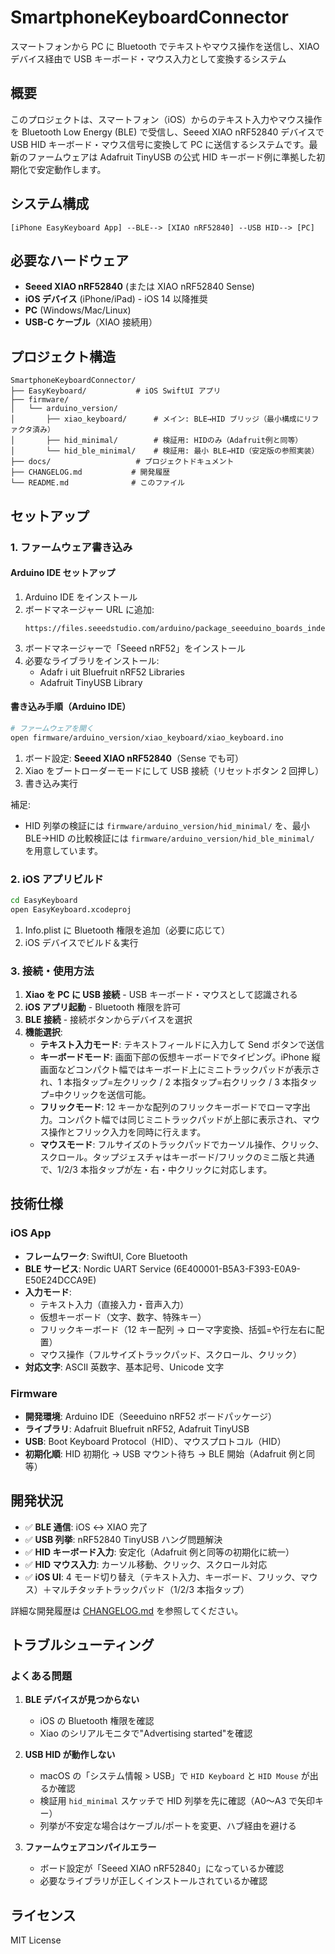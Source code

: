 # SmartphoneKeyboardConnector

スマートフォンから PC に Bluetooth でテキストやマウス操作を送信し、XIAO デバイス経由で USB キーボード・マウス入力として変換するシステム

## 概要

このプロジェクトは、スマートフォン（iOS）からのテキスト入力やマウス操作を Bluetooth Low Energy (BLE) で受信し、Seeed XIAO nRF52840 デバイスで USB HID キーボード・マウス信号に変換して PC に送信するシステムです。最新のファームウェアは Adafruit TinyUSB の公式 HID キーボード例に準拠した初期化で安定動作します。

## システム構成

```
[iPhone EasyKeyboard App] --BLE--> [XIAO nRF52840] --USB HID--> [PC]
```

## 必要なハードウェア

- **Seeed XIAO nRF52840** (または XIAO nRF52840 Sense)
- **iOS デバイス** (iPhone/iPad) - iOS 14 以降推奨
- **PC** (Windows/Mac/Linux)
- **USB-C ケーブル**（XIAO 接続用）

## プロジェクト構造

```
SmartphoneKeyboardConnector/
├── EasyKeyboard/           # iOS SwiftUI アプリ
├── firmware/
│   └── arduino_version/
│       ├── xiao_keyboard/      # メイン: BLE→HID ブリッジ（最小構成にリファクタ済み）
│       ├── hid_minimal/        # 検証用: HIDのみ（Adafruit例と同等）
│       └── hid_ble_minimal/    # 検証用: 最小 BLE→HID（安定版の参照実装）
├── docs/                   # プロジェクトドキュメント
├── CHANGELOG.md           # 開発履歴
└── README.md              # このファイル
```

## セットアップ

### 1. ファームウェア書き込み

#### Arduino IDE セットアップ

1. Arduino IDE をインストール
2. ボードマネージャー URL に追加:
   ```
   https://files.seeedstudio.com/arduino/package_seeeduino_boards_index.json
   ```
3. ボードマネージャーで「Seeed nRF52」をインストール
4. 必要なライブラリをインストール:
   - Adafr i uit Bluefruit nRF52 Libraries
   - Adafruit TinyUSB Library

#### 書き込み手順（Arduino IDE）

```bash
# ファームウェアを開く
open firmware/arduino_version/xiao_keyboard/xiao_keyboard.ino
```

1. ボード設定: **Seeed XIAO nRF52840**（Sense でも可）
2. Xiao をブートローダーモードにして USB 接続（リセットボタン 2 回押し）
3. 書き込み実行

補足:

- HID 列挙の検証には `firmware/arduino_version/hid_minimal/` を、最小 BLE→HID の比較検証には `firmware/arduino_version/hid_ble_minimal/` を用意しています。

### 2. iOS アプリビルド

```bash
cd EasyKeyboard
open EasyKeyboard.xcodeproj
```

1. Info.plist に Bluetooth 権限を追加（必要に応じて）
2. iOS デバイスでビルド＆実行

### 3. 接続・使用方法

1. **Xiao を PC に USB 接続** - USB キーボード・マウスとして認識される
2. **iOS アプリ起動** - Bluetooth 権限を許可
3. **BLE 接続** - 接続ボタンからデバイスを選択
4. **機能選択**:
   - **テキスト入力モード**: テキストフィールドに入力して Send ボタンで送信
   - **キーボードモード**: 画面下部の仮想キーボードでタイピング。iPhone 縦画面などコンパクト幅ではキーボード上にミニトラックパッドが表示され、1 本指タップ=左クリック / 2 本指タップ=右クリック / 3 本指タップ=中クリックを送信可能。
   - **フリックモード**: 12 キーかな配列のフリックキーボードでローマ字出力。コンパクト幅では同じミニトラックパッドが上部に表示され、マウス操作とフリック入力を同時に行えます。
   - **マウスモード**: フルサイズのトラックパッドでカーソル操作、クリック、スクロール。タップジェスチャはキーボード/フリックのミニ版と共通で、1/2/3 本指タップが左・右・中クリックに対応します。

## 技術仕様

### iOS App

- **フレームワーク**: SwiftUI, Core Bluetooth
- **BLE サービス**: Nordic UART Service (6E400001-B5A3-F393-E0A9-E50E24DCCA9E)
- **入力モード**:
  - テキスト入力（直接入力・音声入力）
  - 仮想キーボード（文字、数字、特殊キー）
  - フリックキーボード（12 キー配列 → ローマ字変換、括弧=や行左右に配置）
  - マウス操作（フルサイズトラックパッド、スクロール、クリック）
- **対応文字**: ASCII 英数字、基本記号、Unicode 文字

### Firmware

- **開発環境**: Arduino IDE（Seeeduino nRF52 ボードパッケージ）
- **ライブラリ**: Adafruit Bluefruit nRF52, Adafruit TinyUSB
- **USB**: Boot Keyboard Protocol（HID）、マウスプロトコル（HID）
- **初期化順**: HID 初期化 → USB マウント待ち → BLE 開始（Adafruit 例と同等）

## 開発状況

- ✅ **BLE 通信**: iOS ↔ XIAO 完了
- ✅ **USB 列挙**: nRF52840 TinyUSB ハング問題解決
- ✅ **HID キーボード入力**: 安定化（Adafruit 例と同等の初期化に統一）
- ✅ **HID マウス入力**: カーソル移動、クリック、スクロール対応
- ✅ **iOS UI**: 4 モード切り替え（テキスト入力、キーボード、フリック、マウス）＋マルチタッチトラックパッド（1/2/3 本指タップ）

詳細な開発履歴は [CHANGELOG.md](CHANGELOG.md) を参照してください。

## トラブルシューティング

### よくある問題

1. **BLE デバイスが見つからない**

   - iOS の Bluetooth 権限を確認
   - Xiao のシリアルモニタで"Advertising started"を確認

2. **USB HID が動作しない**

   - macOS の「システム情報 > USB」で `HID Keyboard` と `HID Mouse` が出るか確認
   - 検証用 `hid_minimal` スケッチで HID 列挙を先に確認（A0〜A3 で矢印キー）
   - 列挙が不安定な場合はケーブル/ポートを変更、ハブ経由を避ける

3. **ファームウェアコンパイルエラー**
   - ボード設定が「Seeed XIAO nRF52840」になっているか確認
   - 必要なライブラリが正しくインストールされているか確認

## ライセンス

MIT License
